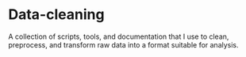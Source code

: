 # Data-cleaning
A collection of scripts, tools, and documentation that I use to clean, preprocess, and transform raw data into a format suitable for analysis.
